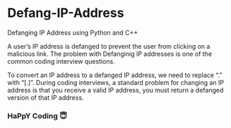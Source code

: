 # Defang-IP-Address
Defanging IP Address using Python and C++

A user’s IP address is defanged to prevent the user from clicking on a malicious link. The problem with Defanginig IP addresses is one of the common coding interview questions.

To convert an IP address to a defanged IP address, we need to replace “.” with “[.]”. During coding interviews, a standard problem for changing an IP address is that you receive a valid IP address, you must return a defanged version of that IP address.

### HaPpY Coding 😇
